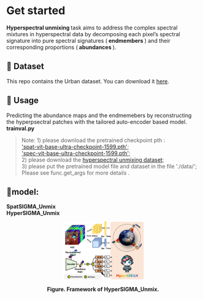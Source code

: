 # Get started
<strong> Hyperspectral unmixing </strong>  task aims to address the complex spectral mixtures in hyperspectral data by decomposing each pixel’s spectral signature into pure spectral signatures (<strong> endmembers </strong>) and their corresponding proportions (<strong> abundances </strong>).<br>

## 🌷 Dataset
This repo contains the Urban dataset. You can download it [here](https://pan.baidu.com/s/1goRUhWfNuvrPXxJI1tYC0A?pwd=fsh4). <br>


## 🔨 Usage
Predicting the abundance maps and the endmemebers by reconstructing the hyperpsectral patches with the tailored auto-encoder based model. <br>
<strong> trainval.py </strong> <br>
> Note: 1) please download the pretrained checkpoint pth :<br>
>     ['spat-vit-base-ultra-checkpoint-1599.pth'](https://pan.baidu.com/s/1kShixCeWhPGde-vLLxQLJg?pwd=vruc); <br>
>     ['spec-vit-base-ultra-checkpoint-1599.pth'](https://pan.baidu.com/s/1VinBf4qnN98aa6z7TZ-ENQ?pwd=mi2y);<br>
>     2) please download the [hyperspectral unmixing dataset](https://pan.baidu.com/s/1goRUhWfNuvrPXxJI1tYC0A?pwd=fsh4);<br>
>     3) please put the pretrained model file and dataset in the file './data/';<br>
>     Please see func.get_args for more details .<br>



## 🔴model: <br>
<strong> SpatSIGMA_Unmix </strong> <br>
<strong> HyperSIGMA_Unmix </strong> <br>


<figure>
<div align="center">
<img src=HyperSIGMA_Unmix.png width="50%">
</div>

<div align='center'>
 
**Figure. Framework of HyperSIGMA_Unmix.**

</div>
<br>

